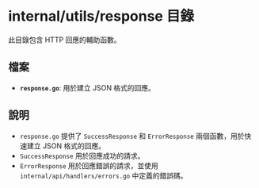 # internal/utils/response 目錄

此目錄包含 HTTP 回應的輔助函數。

## 檔案

*   **`response.go`**:  用於建立 JSON 格式的回應。

## 說明

*   `response.go` 提供了 `SuccessResponse` 和 `ErrorResponse` 兩個函數，用於快速建立 JSON 格式的回應。
*   `SuccessResponse` 用於回應成功的請求。
*   `ErrorResponse` 用於回應錯誤的請求，並使用 `internal/api/handlers/errors.go` 中定義的錯誤碼。